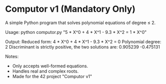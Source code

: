 # Computor v1 (Mandatory Only)

A simple Python program that solves polynomial equations of degree ≤ 2.

Usage:
  python computor.py "5 * X^0 + 4 * X^1 - 9.3 * X^2 = 1 * X^0"

Output:
  Reduced form: 4 * X^0 + 4 * X^1 - 9.3 * X^2 = 0
  Polynomial degree: 2
  Discriminant is strictly positive, the two solutions are:
  0.905239
  -0.475131

Notes:
- Only accepts well-formed equations.
- Handles real and complex roots.
- Made for the 42 project "Computor v1"
